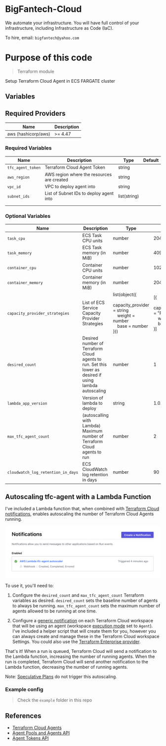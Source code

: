 # BigFantech-Cloud

We automate your infrastructure.
You will have full control of your infrastructure, including Infrastructure as Code (IaC).

To hire, email: `bigfantech@yahoo.com`

# Purpose of this code

> Terraform module

Setup Terraform Cloud Agent in ECS FARGATE cluster

## Variables

## Required Providers

| Name                | Description |
| ------------------- | ----------- |
| aws (hashicorp/aws) | >= 4.47     |

### Required Variables

| Name              | Description                                | Type         | Default |
| ----------------- | ------------------------------------------ | ------------ | ------- |
| `tfc_agent_token` | Terraform Cloud Agent Token                | string       |         |
| `aws_region`      | AWS region where the resources are created | string       |         |
| `vpc_id`          | VPC to deploy agent into                   | string       |         |
| `subnet_ids`      | List of Subnet IDs to deploy agent into    | list(string) |         |
|                   |                                            |              |         |
|                   |                                            |              |         |

### Optional Variables

| Name                               | Description                                                                                            | Type                                                                                                     | Default                                                                                 |
| ---------------------------------- | ------------------------------------------------------------------------------------------------------ | -------------------------------------------------------------------------------------------------------- | --------------------------------------------------------------------------------------- |
| `task_cpu`                         | ECS Task CPU units                                                                                     | number                                                                                                   | 2048                                                                                    |
| `task_memory`                      | ECS Task memory (in MiB)                                                                               | number                                                                                                   | 4096                                                                                    |
| `container_cpu`                    | Container CPU units                                                                                    | number                                                                                                   | 1024                                                                                    |
| `container_memory`                 | Container memory (in MiB)                                                                              | number                                                                                                   | 2048                                                                                    |
| `capacity_provider_strategies`     | List of ECS Service Capacity Provider Strategies                                                       | list(object({<br>&emsp;capacity_provider = string<br>&emsp;weight = number<br>&emsp;base = number<br>})) | [{<br>&emsp;capacity_provider = "FARGATE"<br>&emsp;weight = 100<br>&emsp;base = 1<br>}] |
| `desired_count`                    | Desired number of Terraform Cloud agents to run. Set this lower as desired if using lambda autoscaling | number                                                                                                   | 1                                                                                       |
| `lambda_app_version`               | Version of lambda to deploy                                                                            | string                                                                                                   | 1.0.0                                                                                   |
| `max_tfc_agent_count`              | (autoscalling with Lambda) Maximum number of Terraform Cloud agents to run                             | number                                                                                                   | 2                                                                                       |
| `cloudwatch_log_retention_in_days` | ECS CloudWatch log retention in days                                                                   | number                                                                                                   | 90                                                                                      |

## Autoscaling tfc-agent with a Lambda Function

I've included a Lambda function that, when combined with [Terraform Cloud notifications](https://www.terraform.io/docs/cloud/workspaces/notifications.html), enables autoscaling the number of Terraform Cloud Agents running.

![notification_config](./files/notification_config.png)

To use it, you'll need to:

1. Configure the `desired_count` and `max_tfc_agent_count` Terraform variables as desired. `desired_count` sets the baseline number of agents to always be running. `max_tfc_agent_count` sets the maximum number of agents allowed to be running at one time.

2. Configure a [generic notification](https://www.terraform.io/docs/cloud/workspaces/notifications.html#creating-a-notification-configuration) on each Terraform Cloud workspace that will be using an agent (workspace [execution mode](https://www.terraform.io/docs/cloud/workspaces/settings.html#execution-mode) set to `Agent`). I've included a helper script that will create them for you, however you can always create and manage these in the Terraform Cloud workspace Settings. You could also use the [Terraform Enterprise provider](https://registry.terraform.io/providers/hashicorp/tfe/latest/docs).

That's it! When a run is queued, Terraform Cloud will send a notification to the Lambda function, increasing the number of running agents. When the run is completed, Terraform Cloud will send another notification to the Lambda function, decreasing the number of running agents.

Note: [Speculative Plans](https://www.terraform.io/docs/cloud/run/index.html#speculative-plans) do not trigger this autoscaling.

### Example config

> Check the `example` folder in this repo

## References

- [Terraform Cloud Agents](https://www.terraform.io/docs/cloud/workspaces/agent.html)
- [Agent Pools and Agents API](https://www.terraform.io/docs/cloud/api/agents.html)
- [Agent Tokens API](https://www.terraform.io/docs/cloud/api/agent-tokens.html)
